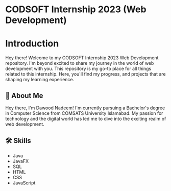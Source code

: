 
# CODSOFT Internship 2023 (Web Development)


# Introduction
Hey there! Welcome to my CODSOFT Internship 2023 Web Development repository. I'm beyond excited to share my journey in the world of web development with you. This repository is my go-to place for all things related to this internship. Here, you'll find my progress, and projects that are shaping my learning experience.


## 🚀 About Me
Hey there, I'm Dawood Nadeem! I'm currently pursuing a Bachelor's degree in Computer Science from COMSATS University Islamabad. My passion for technology and the digital world has led me to dive into the exciting realm of web development.

## 🛠 Skills
- Java
- JavaFX
- SQL
- HTML
- CSS
- JavaScript
